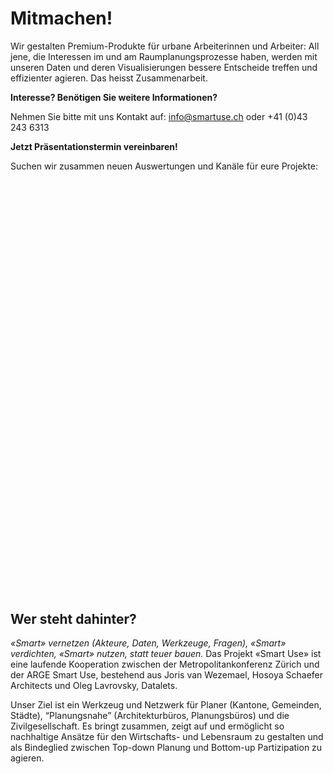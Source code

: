 # Mitmachen!

Wir gestalten Premium-Produkte für urbane Arbeiterinnen und Arbeiter: All jene, die Interessen im und am Raumplanungsprozesse haben, werden mit unseren Daten und deren Visualisierungen bessere Entscheide treffen und effizienter agieren. Das heisst Zusammenarbeit.

**Interesse? Benötigen Sie weitere Informationen?**

Nehmen Sie bitte mit uns Kontakt auf: [info@smartuse.ch](mailto:info@smartuse.ch) oder +41 (0)43 243 6313

**Jetzt Präsentationstermin vereinbaren!**

Suchen wir zusammen neuen Auswertungen und Kanäle für eure Projekte:

<div class="calendly-inline-widget" data-url="https://calendly.com/loleg/hello?hide_landing_page_details=1&hide_event_type_details=1" style="min-width:320px;height:640px;margin-bottom:50px"></div><script type="text/javascript" src="https://assets.calendly.com/assets/external/widget.js"></script>

## Wer steht dahinter?

_«Smart» vernetzen (Akteure, Daten, Werkzeuge, Fragen), «Smart» verdichten, «Smart» nutzen, statt teuer bauen._ Das Projekt «Smart Use» ist eine laufende Kooperation zwischen der Metropolitankonferenz Zürich und der ARGE Smart Use, bestehend aus Joris van Wezemael, Hosoya Schaefer Architects und Oleg Lavrovsky, Datalets.

Unser Ziel ist ein Werkzeug und Netzwerk für Planer (Kantone, Gemeinden, Städte), “Planungsnahe” (Architekturbüros, Planungsbüros) und die Zivilgesellschaft. Es bringt zusammen, zeigt auf und ermöglicht so nachhaltige Ansätze für den Wirtschafts- und Lebensraum zu gestalten und als Bindeglied zwischen Top-down Planung und Bottom-up Partizipation zu agieren.

